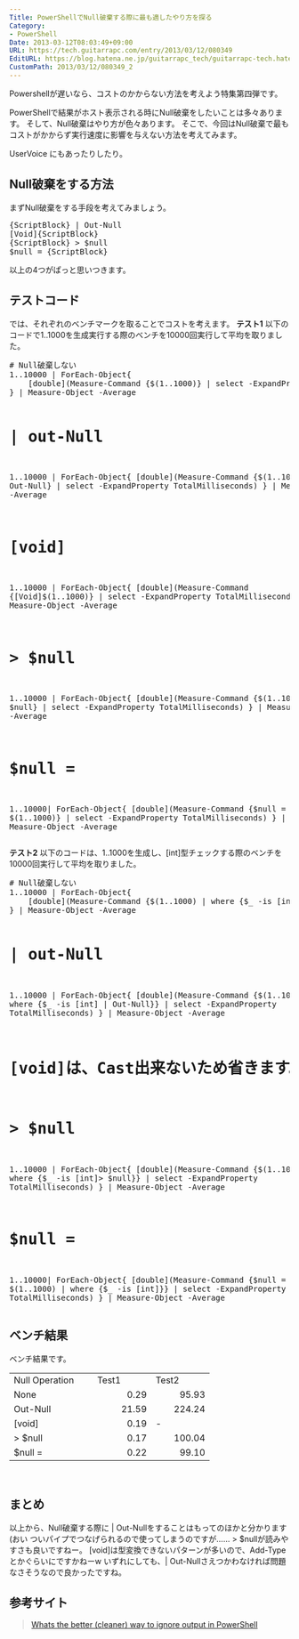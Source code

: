 ```yaml
---
Title: PowerShellでNull破棄する際に最も適したやり方を探る
Category:
- PowerShell
Date: 2013-03-12T08:03:49+09:00
URL: https://tech.guitarrapc.com/entry/2013/03/12/080349
EditURL: https://blog.hatena.ne.jp/guitarrapc_tech/guitarrapc-tech.hatenablog.com/atom/entry/11696248318757675544
CustomPath: 2013/03/12/080349_2
---
```


<p>Powershellが遅いなら、コストのかからない方法を考えよう特集第四弾です。</p>
<p>PowerShellで結果がホスト表示される時にNull破棄をしたいことは多々あります。 そして、Null破棄はやり方が色々あります。 そこで、今回はNull破棄で最もコストがかからず実行速度に影響を与えない方法を考えてみます。</p>
<p>UserVoice にもあったりしたり。</p>
<h2>Null破棄をする方法</h2>
<p>まずNull破棄をする手段を考えてみましょう。</p>
<pre class="brush: powershell">{ScriptBlock} | Out-Null
[Void]{ScriptBlock}
{ScriptBlock} &gt; $null
$null = {ScriptBlock}
</pre>
<p>以上の4つがぱっと思いつきます。</p>
<h2>テストコード</h2>
<p>では、それぞれのベンチマークを取ることでコストを考えます。 <strong>テスト1</strong> 以下のコードで1..1000を生成実行する際のベンチを10000回実行して平均を取りました。</p>
<pre class="brush: powershell"># Null破棄しない
1..10000 | ForEach-Object{
    [double](Measure-Command {$(1..1000)} | select -ExpandProperty TotalMilliseconds)
} | Measure-Object -Average

# | out-Null
1..10000 | ForEach-Object{
    [double](Measure-Command {$(1..1000) | Out-Null} | select -ExpandProperty TotalMilliseconds)
} | Measure-Object -Average

# [void]
1..10000 | ForEach-Object{
    [double](Measure-Command {[Void]$(1..1000)} | select -ExpandProperty TotalMilliseconds)
} | Measure-Object -Average

# &gt; $null
1..10000 | ForEach-Object{
    [double](Measure-Command {$(1..1000) &gt; $null} | select -ExpandProperty TotalMilliseconds)
} | Measure-Object -Average

# $null =
1..10000| ForEach-Object{
    [double](Measure-Command {$null = $(1..1000)} | select -ExpandProperty TotalMilliseconds)
} | Measure-Object -Average
</pre>
<p><strong>テスト2</strong> 以下のコードは、1..1000を生成し、[int]型チェックする際のベンチを10000回実行して平均を取りました。</p>
<pre class="brush: powershell"># Null破棄しない
1..10000 | ForEach-Object{
    [double](Measure-Command {$(1..1000) | where {$_ -is [int]}} | select -ExpandProperty TotalMilliseconds)
} | Measure-Object -Average

# | out-Null
1..10000 | ForEach-Object{
    [double](Measure-Command {$(1..1000) | where {$_ -is [int] | Out-Null}} | select -ExpandProperty TotalMilliseconds)
} | Measure-Object -Average

# [void]は、Cast出来ないため省きます。

# &gt; $null
1..10000 | ForEach-Object{
    [double](Measure-Command {$(1..1000) | where {$_ -is [int]&gt; $null}} | select -ExpandProperty TotalMilliseconds)
} | Measure-Object -Average

# $null =
1..10000| ForEach-Object{
    [double](Measure-Command {$null = $(1..1000)  | where {$_ -is [int]}} | select -ExpandProperty TotalMilliseconds)
} | Measure-Object -Average
</pre>
<h2>ベンチ結果</h2>
<p>ベンチ結果です。</p>
<table border="0" width="312" cellspacing="0" cellpadding="0">
<tbody>
<tr>
<td align="left" width="134" height="21">Null Operation</td>
<td align="left" width="89">Test1</td>
<td align="left" width="89">Test2</td>
</tr>
<tr>
<td align="left" height="21">None</td>
<td align="right">0.29</td>
<td align="right">95.93</td>
</tr>
<tr>
<td align="left" height="21">Out-Null</td>
<td align="right">21.59</td>
<td align="right">224.24</td>
</tr>
<tr>
<td align="left" height="21">[void]</td>
<td align="right">0.19</td>
<td align="left">-</td>
</tr>
<tr>
<td align="left" height="21">&gt; $null</td>
<td align="right">0.17</td>
<td align="right">100.04</td>
</tr>
<tr>
<td align="left" height="21">$null =</td>
<td align="right">0.22</td>
<td align="right">99.10</td>
</tr>
</tbody>
</table>
<p> </p>
<h2>まとめ</h2>
<p>以上から、Null破棄する際に | Out-Nullをすることはもってのほかと分かります(おい ついパイプでつなげられるので使ってしまうのですが…… &gt; $nullが読みやすさも良いですねー。 [void]は型変換できないパターンが多いので、Add-Typeとかぐらいにですかねーw いずれにしても、| Out-Nullさえつかわなければ問題なさそうなので良かったですね。</p>
<h2>参考サイト</h2>
<blockquote><a href="http://stackoverflow.com/questions/5260125/whats-the-better-cleaner-way-to-ignore-output-in-powershell" target="_blank">Whats the better (cleaner) way to ignore output in PowerShell</a></blockquote>
